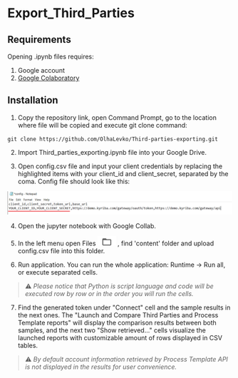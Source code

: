 # Export_Third_Parties



## Requirements

Opening .ipynb files requires:
1. Google account
2. [Google Colaboratory][1]

[1]: https://workspace.google.com/marketplace/app/colaboratory/1014160490159?pann=ogb


## Installation

1.  Copy the repository link, open Command Prompt, go to the location where file will be copied and execute git clone command:

```shell
git clone https://github.com/OlhaLevko/Third-parties-exporting.git
```

2. Import Third_parties_exporting.ipynb file into your Google Drive.

3. Open config.csv file and input your client credentials by replacing the highlighted items with your client_id and client_secret, separated by the coma. Config file should look like this:

![config.png](config.png)

4. Open the jupyter notebook with Google Collab.

5. In the left menu open Files ![files.png](files.png),  find 'content' folder and upload config.csv file into this folder.

6. Run application. You can run the whole application: Runtime -> Run all, or execute separated cells.

> ⚠️  _Please notice that Python is script language and code will be executed row by row or in the order you will run the cells._

7. Find the generated token under "Connect" cell and the sample results in the next ones. The "Launch and Compare Third Parties and Process Template reports" will display the comparison results between both samples, and the next two "Show retrieved..." cells visualize the launched reports with customizable amount of rows displayed in CSV tables.

> ⚠️  _By default account information retrieved by Process Template API is not displayed in the results for user convenience._


